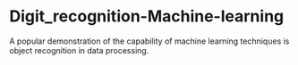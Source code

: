 # Digit_recognition-Machine-learning
A popular demonstration of the capability of machine learning techniques is object recognition in data processing.
